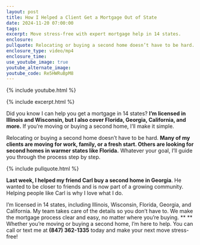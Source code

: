 ```yaml
---
layout: post
title: How I Helped a Client Get a Mortgage Out of State
date: 2024-11-20 07:00:00
tags:
excerpt: Move stress-free with expert mortgage help in 14 states.
enclosure:
pullquote: Relocating or buying a second home doesn’t have to be hard.
enclosure_type: video/mp4
enclosure_time:
use_youtube_image: true
youtube_alternate_image:
youtube_code: Re5HWRuBpM8
---
```

{% include youtube.html %}

{% include excerpt.html %}

Did you know I can help you get a mortgage in 14 states? **I’m licensed in Illinois and Wisconsin, but I also cover Florida, Georgia, California, and more.** If you’re moving or buying a second home, I’ll make it simple.

Relocating or buying a second home doesn’t have to be hard. **Many of my clients are moving for work, family, or a fresh start. Others are looking for second homes in warmer states like Florida.** Whatever your goal, I’ll guide you through the process step by step.

{% include pullquote.html %}

**Last week, I helped my friend Carl buy a second home in Georgia**. He wanted to be closer to friends and is now part of a growing community. Helping people like Carl is why I love what I do.

I’m licensed in 14 states, including Illinois, Wisconsin, Florida, Georgia, and California. My team takes care of the details so you don’t have to. We make the mortgage process clear and easy, no matter where you’re buying. \*\* \*\* Whether you’re moving or buying a second home, I’m here to help. You can call or text me at **(847) 362-1335** today and make your next move stress-free!

&nbsp;